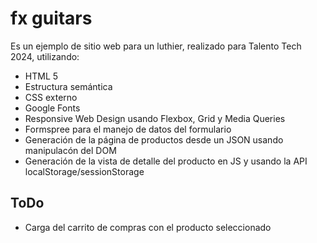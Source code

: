 # fx guitars

Es un ejemplo de sitio web para un luthier, realizado para Talento Tech 2024, utilizando:

* HTML 5  
* Estructura semántica  
* CSS externo  
* Google Fonts  
* Responsive Web Design usando Flexbox, Grid y Media Queries  
* Formspree para el manejo de datos del formulario
* Generación de la página de productos desde un JSON usando manipulacón del DOM
* Generación de la vista de detalle del producto en JS y usando la API localStorage/sessionStorage

## ToDo

* Carga del carrito de compras con el producto seleccionado
